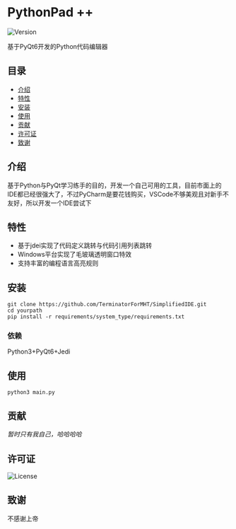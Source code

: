 # PythonPad ++


![Version](https://img.shields.io/badge/version-0.0.1-brightgreen.svg)

基于PyQt6开发的Python代码编辑器

## 目录

- [介绍](#介绍)
- [特性](#特性)
- [安装](#安装)
- [使用](#使用)
- [贡献](#贡献)
- [许可证](#许可证)
- [致谢](#致谢)

## 介绍

基于Python与PyQt学习练手的目的，开发一个自己可用的工具，目前市面上的IDE都已经很强大了，不过PyCharm是要花钱购买，VSCode不够美观且对新手不友好，所以开发一个IDE尝试下

## 特性

- 基于jdei实现了代码定义跳转与代码引用列表跳转
- Windows平台实现了毛玻璃透明窗口特效
- 支持丰富的编程语言高亮规则

## 安装

```shell
git clone https://github.com/TerminatorForMHT/SimplifiedIDE.git
cd yourpath
pip install -r requirements/system_type/requirements.txt
```

### 依赖

Python3+PyQt6+Jedi

## 使用

```shell
python3 main.py
```

## 贡献
_暂时只有我自己，哈哈哈哈_

## 许可证
![License](https://img.shields.io/badge/license-MIT-blue.svg)

## 致谢
不感谢上帝
